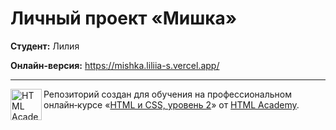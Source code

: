 # Личный проект «Мишка»

**Студент:** Лилия

**Онлайн-версия:** <a href="https://mishka.liliia-s.vercel.app/" target="__blank" >https://mishka.liliia-s.vercel.app/</a>

---

<a href="https://htmlacademy.ru/intensive/adaptive"><img align="left" width="50" height="50" alt="HTML Academy" src="https://up.htmlacademy.ru/static/img/intensive/adaptive/logo-for-github-2.png"></a>
Репозиторий создан для обучения на профессиональном онлайн‑курсе «[HTML и CSS, уровень 2](https://htmlacademy.ru/intensive/adaptive)» от [HTML Academy](https://htmlacademy.ru).
